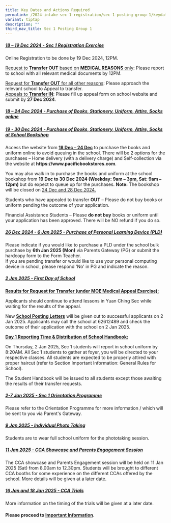 ```yaml
---
title: Key Dates and Actions Required
permalink: /2024-intake-sec-1-registration/sec-1-posting-group-1/keydatesandactionsrequired/
variant: tiptap
description: ""
third_nav_title: Sec 1 Posting Group 1
---
```

<h5><strong><u>18 – 19 Dec 2024 - Sec 1 Registration Exercise</u></strong></h5>
<p>Online Registration to be done by 19 Dec 2024, 12PM.</p>
<p><u>Request to </u><strong><u>Transfer OUT</u></strong><u> based on </u><strong><u>MEDICAL REASONS</u></strong><u> only</u>:
Please report to school with all relevant medical documents by 12PM.</p>
<p><u>Request for </u><strong><u>Transfer OUT</u></strong><u> for all other reasons</u>:
Please approach the relevant school to Appeal to transfer.
<br><u>Appeals to </u><strong><u>Transfer IN</u></strong>: Please fill up
appeal form on school website and submit by <strong>27 Dec 2024</strong>.</p>
<h5><strong><u>18 – 24 Dec 2024 - Purchase of Books, Stationery, Uniform, Attire, Socks online</u></strong></h5>
<h5><strong><u>19 - 30 Dec 2024 - Purchase of Books, Stationery, Uniform, Attire, Socks at School Bookshop</u></strong></h5>
<p></p>
<p>Access the website from <strong><u>18 Dec – 24 Dec</u></strong> to purchase
the books and uniform online to avoid queuing in the school. There will
be 2 options for the purchases – Home delivery (with a delivery charge)
and Self-collection via the website at&nbsp;<strong><a rel="noopener noreferrer nofollow" target="_blank">https://www.pacificbookstores.com</a></strong>.</p>
<p>You may also walk in to purchase the books and uniform at the school bookshop
from <strong>19 Dec to 30 Dec 2024 (Weekday: 9am – 3pm, Sat: 9am – 12pm) </strong>but
do expect to queue up for the purchases. <strong>Note:</strong> The bookshop
will be closed on <u>24 Dec and 28 Dec 2024.</u>
</p>
<p></p>
<p>Students who have appealed to transfer&nbsp;<strong>OUT</strong>&nbsp;–
Please do not buy books or uniform pending the outcome of your application.</p>
<p>Financial Assistance Students – Please&nbsp;<strong>do not buy</strong>&nbsp;books
or uniform until your application has been approved. There will be NO refund
if you do so.</p>
<p></p>
<h5><strong><u>26 Dec 2024 - 6 Jan 2025 - Purchase of Personal Learning Device (PLD)</u></strong></h5>
<p>Please indicate if you would like to purchase a PLD under the school bulk
purchase by <strong>6th Jan 2025 (Mon)</strong> via Parents Gateway (PG)
or submit the hardcopy form to the Form Teacher.
<br>If you are pending transfer or would like to use your personal computing
device in school, please respond 'No' in PG and indicate the reason.</p>
<h5><strong><u>2 Jan 2025 - First Day of School</u></strong></h5>
<p><strong><u>Results for Request for Transfer (under MOE Medical Appeal Exercise):</u></strong>
</p>
<p>Applicants should continue to attend lessons in Yuan Ching Sec while waiting
for the results of the appeal.</p>
<p>New&nbsp;<strong><u>School Posting Letters</u></strong>&nbsp;will be given
out to successful applicants on 2 Jan 2025. Applicants may call the school
at 62612489 and check the outcome of their application with the school
on 2 Jan 2025.</p>
<p><strong><u>Day 1 Reporting Time &amp; Distribution of School Handbook:</u></strong>
</p>
<p>On Thursday, 2 Jan 2025, Sec 1 students will report in school uniform
by 8:20AM. All Sec 1 students to gather at foyer, you will be directed
to your respective classes. All students are expected to be properly attired
with proper haircut (refer to Section Important Information: General Rules
for School).</p>
<p></p>
<p>The Student Handbook will be issued to all students except those awaiting
the results of their transfer requests.</p>
<h5><strong><u>2-7 Jan 2025 - Sec 1 Orientation Programme</u></strong></h5>
<p>Please refer to the Orientation Programme for more information / which
will be sent to you via Parent's Gateway.</p>
<h5><strong><u>9 Jan 2025 - Individual Photo Taking</u></strong></h5>
<p>Students are to wear full school uniform for the phototaking session.</p>
<h5><strong><u>11 Jan 2025 - CCA Showcase and Parents Engagement Session</u></strong></h5>
<p>The CCA showcase and Parents Engagement session will be held on 11 Jan
2025 (Sat) from 8.00am to 12.30pm. Students will be brought to different
CCA booths for some experience on the different CCAs offered by the school.
More details will be given at a later date.</p>
<h5><strong><u>16 Jan and 18 Jan 2025 - CCA Trials</u></strong></h5>
<p>More information on the timing of the trials will be given at a later
date.</p>
<h4>Please proceed to <a href="/2024-intake-sec-1-registration/sec-1-posting-group-1/importantinformation/" rel="noopener noreferrer nofollow" target="_blank">Important Information</a>.</h4>
<p></p>